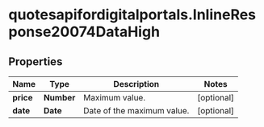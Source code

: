# quotesapifordigitalportals.InlineResponse20074DataHigh

## Properties

Name | Type | Description | Notes
------------ | ------------- | ------------- | -------------
**price** | **Number** | Maximum value. | [optional] 
**date** | **Date** | Date of the maximum value. | [optional] 


